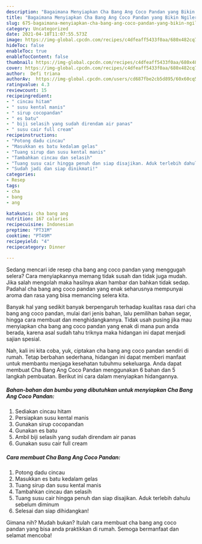 ```yaml
---
description: "Bagaimana Menyiapkan Cha Bang Ang Coco Pandan yang Bikin Ngiler"
title: "Bagaimana Menyiapkan Cha Bang Ang Coco Pandan yang Bikin Ngiler"
slug: 675-bagaimana-menyiapkan-cha-bang-ang-coco-pandan-yang-bikin-ngiler
category: Uncategorized
date: 2021-04-18T11:07:55.573Z
image: https://img-global.cpcdn.com/recipes/c4dfeaff5433f0aa/680x482cq70/cha-bang-ang-coco-pandan-foto-resep-utama.jpg
hideToc: false
enableToc: true
enableTocContent: false
thumbnail: https://img-global.cpcdn.com/recipes/c4dfeaff5433f0aa/680x482cq70/cha-bang-ang-coco-pandan-foto-resep-utama.jpg
cover: https://img-global.cpcdn.com/recipes/c4dfeaff5433f0aa/680x482cq70/cha-bang-ang-coco-pandan-foto-resep-utama.jpg
author:  Defi triana
authorAv:  https://img-global.cpcdn.com/users/cd687fbe2cb5d895/60x60cq50/avatar.jpg
ratingvalue: 4.3
reviewcount: 15
recipeingredient:
- " cincau hitam"
- " susu kental manis"
- " sirup cocopandan"
- " es batu"
- " biji selasih yang sudah direndam air panas"
- " susu cair full cream"
recipeinstructions:
- "Potong dadu cincau"
- "Masukkan es batu kedalam gelas"
- "Tuang sirup dan susu kental manis"
- "Tambahkan cincau dan selasih"
- "Tuang susu cair hingga penuh dan siap disajikan. Aduk terlebih dahulu sebelum diminum"
- "Sudah jadi dan siap dinikmati!"
categories:
- Resep
tags:
- cha
- bang
- ang

katakunci: cha bang ang 
nutrition: 167 calories
recipecuisine: Indonesian
preptime: "PT31M"
cooktime: "PT49M"
recipeyield: "4"
recipecategory: Dinner

---
```



Sedang mencari ide resep cha bang ang coco pandan yang menggugah selera? Cara menyiapkannya memang tidak susah dan tidak juga mudah. Jika salah mengolah maka hasilnya akan hambar dan bahkan tidak sedap. Padahal cha bang ang coco pandan yang enak seharusnya mempunyai aroma dan rasa yang bisa memancing selera kita.


Banyak hal yang sedikit banyak berpengaruh terhadap kualitas rasa dari cha bang ang coco pandan, mulai dari jenis bahan, lalu pemilihan bahan segar, hingga cara membuat dan menghidangkannya. Tidak usah pusing jika mau menyiapkan cha bang ang coco pandan yang enak di mana pun anda berada, karena asal sudah tahu triknya maka hidangan ini dapat menjadi sajian spesial.




Nah, kali ini kita coba, yuk, ciptakan cha bang ang coco pandan sendiri di rumah. Tetap berbahan sederhana, hidangan ini dapat memberi manfaat untuk membantu menjaga kesehatan tubuhmu sekeluarga. Anda dapat membuat Cha Bang Ang Coco Pandan menggunakan 6 bahan dan 5 langkah pembuatan. Berikut ini cara dalam menyiapkan hidangannya.

<!--inarticleads1-->

##### Bahan-bahan dan bumbu yang dibutuhkan untuk menyiapkan Cha Bang Ang Coco Pandan:

1. Sediakan  cincau hitam
1. Persiapkan  susu kental manis
1. Gunakan  sirup cocopandan
1. Gunakan  es batu
1. Ambil  biji selasih yang sudah direndam air panas
1. Gunakan  susu cair full cream




<!--inarticleads2-->

##### Cara membuat Cha Bang Ang Coco Pandan:

1. Potong dadu cincau
1. Masukkan es batu kedalam gelas
1. Tuang sirup dan susu kental manis
1. Tambahkan cincau dan selasih
1. Tuang susu cair hingga penuh dan siap disajikan. Aduk terlebih dahulu sebelum diminum
1. Selesai dan siap dihidangkan!



Gimana nih? Mudah bukan? Itulah cara membuat cha bang ang coco pandan yang bisa anda praktikkan di rumah. Semoga bermanfaat dan selamat mencoba!
